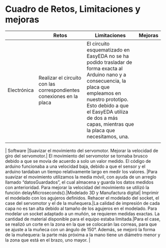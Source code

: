 # Cuadro de Retos, Limitaciones y mejoras 
|  | Retos | Limitaciones | Mejoras |
| ---- | ---- | ---- | ---- |
| Electrónica | Realizar el circuito con las correspondientes conexiones en la placa | El circuito esquematizado en EasyEDA no se ha podido trasladar de forma exacta al Arduino nano y a consecuencia, la placa que empleamos en nuestro prototipo. Esto debido a que el EasyEDA utiliza de dos a más capas, mientras que la placa que necesitamos, una.
 |   |
 
| Software |Suavizar el movimiento del servomotor. Mejorar la velocidad de giro del servomotor.| El movimiento del servomotor se tornaba brusco debido a que se movía de acuerdo a solo un valor medido. El código de arduino funcionaba a una velocidad baja, debido a que el sensor y el arduino tardaban un tiempo relativamente largo en medir los valores. |Para suavizar el movimiento utilizamos la  media móvil, con ayuda de un arreglo llamado “datosGuardados”, el cual almacena y guarda los datos medidos con anterioridad. Para mejorar la velocidad del movimiento se utilizó la función delayMicroseconds().|Modelado 3D y Manufactura digital| Imprimir el modelado con los agujeros definidos. Rehacer el modelado del socket, el case del servomotor y el de la muñequera.|La calidad de impresión de cada capa no es tan alta debido al tamaño de los agujeros en el modelado. Para modelar un socket adaptado a un muñón, se requieren medidas exactas. La cantidad de material disponible para el equipo estaba limitada.|Para el case, se realizó un corte en la zona en la que se colocarán las correas, para que se ajuste a la muñeca con un ángulo de 150°. Además, se mejoró la forma de la muñequera: la parte más próxima a la mano tiene un diámetro menor y la zona que está en el brazo, uno mayor. |
